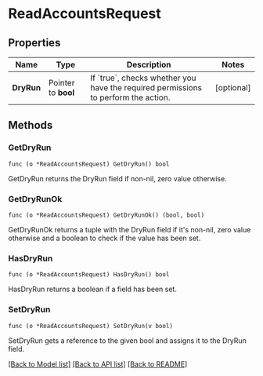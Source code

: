 # ReadAccountsRequest

## Properties

Name | Type | Description | Notes
------------ | ------------- | ------------- | -------------
**DryRun** | Pointer to **bool** | If &#x60;true&#x60;, checks whether you have the required permissions to perform the action. | [optional] 

## Methods

### GetDryRun

`func (o *ReadAccountsRequest) GetDryRun() bool`

GetDryRun returns the DryRun field if non-nil, zero value otherwise.

### GetDryRunOk

`func (o *ReadAccountsRequest) GetDryRunOk() (bool, bool)`

GetDryRunOk returns a tuple with the DryRun field if it's non-nil, zero value otherwise
and a boolean to check if the value has been set.

### HasDryRun

`func (o *ReadAccountsRequest) HasDryRun() bool`

HasDryRun returns a boolean if a field has been set.

### SetDryRun

`func (o *ReadAccountsRequest) SetDryRun(v bool)`

SetDryRun gets a reference to the given bool and assigns it to the DryRun field.


[[Back to Model list]](../README.md#documentation-for-models) [[Back to API list]](../README.md#documentation-for-api-endpoints) [[Back to README]](../README.md)


